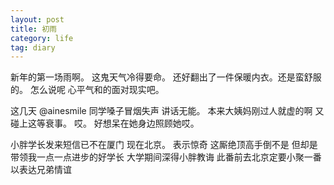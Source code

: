 ```yaml
---
layout: post
title: 初雨
category: life
tag: diary
---
```



新年的第一场雨啊。
这鬼天气冷得要命。
还好翻出了一件保暖内衣。还是蛮舒服的。
怎么说呢 心平气和的面对现实吧。


这几天 @ainesmile 同学嗓子冒烟失声 讲话无能。
本来大姨妈刚过人就虚的啊 又碰上这等衰事。
哎。
好想呆在她身边照顾她哎。


小胖学长发来短信已不在厦门 现在北京。
表示惊奇 这厮绝顶高手倒不是 但却是带领我一点一点进步的好学长
大学期间深得小胖教诲 此番前去北京定要小聚一番 以表达兄弟情谊

